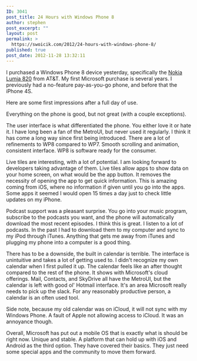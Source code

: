 ```yaml
---
ID: 3041
post_title: 24 Hours with Windows Phone 8
author: stephen
post_excerpt: ""
layout: post
permalink: >
  https://swoicik.com/2012/24-hours-with-windows-phone-8/
published: true
post_date: 2012-11-28 13:32:11
---
```

I purchased a Windows Phone 8 device yesterday, specifically the <a title="Nokia Lumia 820" href="http://www.amazon.com/gp/product/B00A2V6H8Q/ref=as_li_ss_tl?ie=UTF8&amp;camp=1789&amp;creative=390957&amp;creativeASIN=B00A2V6H8Q&amp;linkCode=as2&amp;tag=woicik-20" target="_blank">Nokia Lumia 820</a> from AT&amp;T. My first Microsoft purchase is several years. I previously had a no-feature pay-as-you-go phone, and before that the iPhone 4S.

Here are some first impressions after a full day of use.

Everything on the phone is good, but not great (with a couple exceptions).

<!--more-->The user interface is what differentiated the phone. You either love it or hate it. I have long been a fan of the MetroUI, but never used it regularly. I think it has come a long way since first being introduced. There are a lot of refinements to WP8 compared to WP7. Smooth scrolling and animation, consistent interface. WP8 is software ready for the consumer.

Live tiles are interesting, with a lot of potential. I am looking forward to developers taking advantage of them. Live tiles allow apps to show data on your home screen, on what would be the app button. It removes the necessity of opening the app to get quick information. This is amazing coming from iOS, where no information if given until you go into the apps. Some apps it seemed I would open 15 times a day just to check little updates on my iPhone.

Podcast support was a pleasant surprise. You go into your music program, subscribe to the podcasts you want, and the phone will automatically download the most recent episodes. I think this is great. I listen to a lot of podcasts. In the past I had to download them to my computer and sync to my iPod through iTunes. Anything that gets me away from iTunes and plugging my phone into a computer is a good thing.

There has to be a downside, the built in calendar is terrible. The interface is unintuitive and takes a lot of getting used to. I didn't recognize my own calendar when I first pulled it up. The calendar feels like an after thought compared to the rest of the phone. It shows with Microsoft's cloud offerings. Mail, Contacts, and SkyDrive all have the MetroUI, but the calendar is left with good ol' Hotmail interface. It's an area Microsoft really needs to pick up the slack. For any reasonably productive person, a calendar is an often used tool.

Side note, because my old calendar was on iCloud, it will not sync with my Windows Phone. A fault of Apple not allowing access to iCloud. It was an annoyance though.

Overall, Microsoft has put out a mobile OS that is exactly what is should be right now. Unique and stable. A platform that can hold up with iOS and Android as the third option. They have covered their basics. They just need some special apps and the community to move them forward.